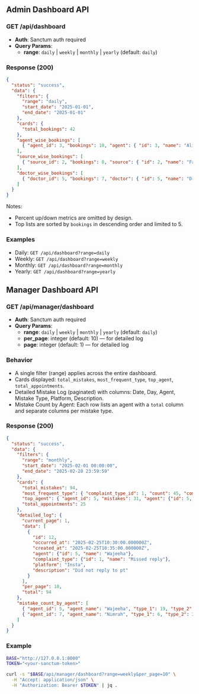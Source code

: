 ## Admin Dashboard API

### GET /api/dashboard

- **Auth**: Sanctum auth required
- **Query Params**:
  - **range**: `daily` | `weekly` | `monthly` | `yearly` (default: `daily`)

### Response (200)
```json
{
  "status": "success",
  "data": {
    "filters": {
      "range": "daily",
      "start_date": "2025-01-01",
      "end_date": "2025-01-01"
    },
    "cards": {
      "total_bookings": 42
    },
    "agent_wise_bookings": [
      { "agent_id": 3, "bookings": 10, "agent": { "id": 3, "name": "Alice" } }
    ],
    "source_wise_bookings": [
      { "source_id": 2, "bookings": 8, "source": { "id": 2, "name": "Facebook" } }
    ],
    "doctor_wise_bookings": [
      { "doctor_id": 5, "bookings": 7, "doctor": { "id": 5, "name": "Dr. Smith" } }
    ]
  }
}
```

Notes:
- Percent up/down metrics are omitted by design.
- Top lists are sorted by `bookings` in descending order and limited to 5.

### Examples
- Daily: `GET /api/dashboard?range=daily`
- Weekly: `GET /api/dashboard?range=weekly`
- Monthly: `GET /api/dashboard?range=monthly`
- Yearly: `GET /api/dashboard?range=yearly`


## Manager Dashboard API

### GET /api/manager/dashboard

- **Auth**: Sanctum auth required
- **Query Params**:
  - **range**: `daily` | `weekly` | `monthly` | `yearly` (default: `daily`)
  - **per_page**: integer (default: 10) — for detailed log
  - **page**: integer (default: 1) — for detailed log

### Behavior
- A single filter (range) applies across the entire dashboard.
- Cards displayed: `total_mistakes`, `most_frequent_type`, `top_agent`, `total_appointments`.
- Detailed Mistake Log (paginated) with columns: Date, Day, Agent, Mistake Type, Platform, Description.
- Mistake Count by Agent: Each row lists an agent with a `total` column and separate columns per mistake type.

### Response (200)
```json
{
  "status": "success",
  "data": {
    "filters": {
      "range": "monthly",
      "start_date": "2025-02-01 00:00:00",
      "end_date": "2025-02-28 23:59:59"
    },
    "cards": {
      "total_mistakes": 94,
      "most_frequent_type": { "complaint_type_id": 1, "count": 45, "complaint_type": {"id": 1, "name": "Missed reply"} },
      "top_agent": { "agent_id": 5, "mistakes": 31, "agent": {"id": 5, "name": "Wajeeha"} },
      "total_appointments": 25
    },
    "detailed_log": {
      "current_page": 1,
      "data": [
        {
          "id": 12,
          "occurred_at": "2025-02-25T10:30:00.000000Z",
          "created_at": "2025-02-25T10:35:00.000000Z",
          "agent": {"id": 5, "name": "Wajeeha"},
          "complaint_type": {"id": 1, "name": "Missed reply"},
          "platform": "Insta",
          "description": "Did not reply to pt"
        }
      ],
      "per_page": 10,
      "total": 94
    },
    "mistake_count_by_agent": [
      { "agent_id": 5, "agent_name": "Wajeeha", "type_1": 19, "type_2": 5, "type_3": 3, "total": 31 },
      { "agent_id": 7, "agent_name": "Nimrah", "type_1": 6, "type_2": 2, "type_3": 3, "total": 12 }
    ]
  }
}
```

### Example
```bash
BASE="http://127.0.0.1:8000"
TOKEN="<your-sanctum-token>"

curl -s "$BASE/api/manager/dashboard?range=weekly&per_page=10" \
  -H "Accept: application/json" \
  -H "Authorization: Bearer $TOKEN" | jq .
```


